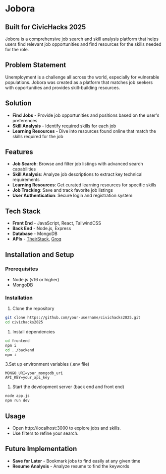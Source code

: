 
# Jobora
## Built for CivicHacks 2025

Jobora is a comprehensive job search and skill analysis platform that helps users find relevant job opportunities and find resources for the skills needed for the role.

## Problem Statement

Unemployment is a challenge all across the world, especially for vulnerable populations. Jobora was created as a platform that matches job seekers with opportunities and 
provides skill-building resources.

## Solution

- **Find Jobs** - Provide job opportunities and positions based on the user's preferences
- **Skill Analysis** - Identify required skills for each job
- **Learning Resources** - Dive into resources found online that match the skills required for the job

## Features

- **Job Search**: Browse and filter job listings with advanced search capabilities
- **Skill Analysis**: Analyze job descriptions to extract key technical requirements
- **Learning Resources**: Get curated learning resources for specific skills
- **Job Tracking**: Save and track favorite job listings
- **User Authentication**: Secure login and registration system

## Tech Stack
- **Front End** - JavaScript, React, TailwindCSS
- **Back End** - Node.js, Express
- **Database** - MongoDB
- **APIs** - [TheirStack](https://api.theirstack.com/#description/introduction), [Groq](https://console.groq.com/docs/overview)

## Installation and Setup
### Prerequisites

- Node.js (v16 or higher)
- MongoDB

### Installation

1. Clone the repository
```bash
git clone https://github.com/your-username/civichacks2025.git
cd civichacks2025
```

1. Install dependencies
```bash
cd frontend
npm i
cd ../backend
npm i
```

3.Set up environment variables (.env file)
```
MONGO_URI=your_mongodb_uri
API_KEY=your_api_key
```

1. Start the development server (back end and front end)
```bash
node app.js
npm run dev
```

## Usage
- Open http://localhost:3000 to explore jobs and skills.
- Use filters to refine your search.

## Future Implementation

- **Save for Later** - Bookmark jobs to find easily at any given time
- **Resume Analysis** - Analyze resume to find the keywords
